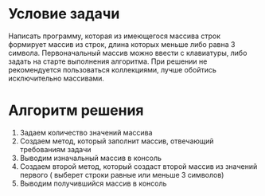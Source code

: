 # Условие задачи

Написать программу, которая из имеющегося массива строк формирует массив из строк, длина которых меньше либо равна 3 символа. Первоначальный массив можно ввести с клавиатуры, либо задать на старте выполнения алгоритма. При решении не рекомендуется пользоваться коллекциями, лучше обойтись исключительно массивами.

# Алгоритм решения

1. Задаем количество значений массива
2. Создаем метод, который заполнит массив, отвечающий требованиям задачи
3. Выводим изначальный массив в консоль
4. Создаем второй метод, который создаст второй массив из значений первого ( выберет строки равные или меньше 3 символов)
5. Выводим получившийся массив в консоль